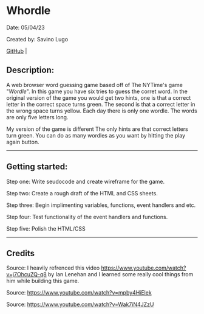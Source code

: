 # Whordle

Date: 05/04/23

Created by: Savino Lugo

[GitHub](https://github.com/SavinoLugo) |

## Description:

A web browser word guessing game based off of The NYTime's game "_Wordle_".
In this game you have six tries to guess the corret word.
In the original version of the game you would get two hints, one is that a correct letter in the correct space turns green. The second is that a correct letter in the wrong space turns yellow.
Each day there is only one wordle.
The words are only five letters long.

My version of the game is different
The only hints are that correct letters turn green.
You can do as many wordles as you want by hitting the play again button.

---

## Getting started:

Step one: Write seudocode and create wireframe for the game.

Step two: Create a rough draft of the HTML and CSS sheets.

Step three: Begin implimenting variables, functions, event handlers and etc.

Step four: Test functionality of the event handlers and functions.

Step five: Polish the HTML/CSS

---

## Credits

Source: I heavily refrenced this video https://www.youtube.com/watch?v=j7OhcuZQ-q8 by Ian Lenehan and I learned some really cool things from him while building this game.

Source: https://www.youtube.com/watch?v=mpby4HiElek

Source: https://www.youtube.com/watch?v=Wak7iN4JZzU
